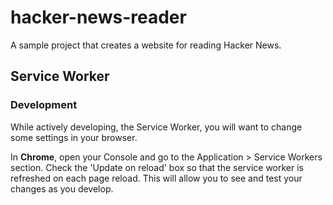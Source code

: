 # hacker-news-reader
A sample project that creates a website for reading Hacker News.

## Service Worker

### Development

While actively developing, the Service Worker, you will want to change some settings in your browser.

In **Chrome**, open your Console and go to the Application > Service Workers section. Check the 'Update on reload' box so that the service worker is refreshed on each page reload. This will allow you to see and test your changes as you develop.
